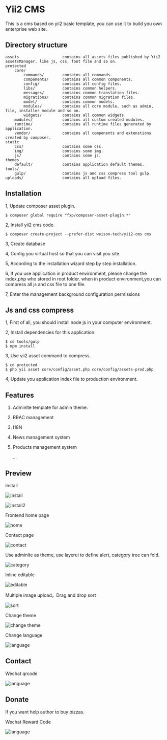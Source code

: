 Yii2 CMS
===================================
This is a cms based on yii2 basic template, you can use it to build you own enterprise web site.



Directory structure
--------

```
assets                   contains all assets files published by Yii2 assetsManager, like js, css, font file and so on.    
protected
    core/
        commands/        contains all commands.
        components/      contains all common components.
        config/          contains all config files.
        libs/            contains common helpers.
        messages/        contains common translation files.
        migrations/      contains common migration files.
        model/           contains common models.
        modules/         contains all core module, such as admin, file, installer module and so on.
        widgets/         contains all common widgets.
    modules/             contains all custom created modules.
    runtime/             contains all runtime files generated by application.
    vendor/              contains all components and extenstions created by composer.
static                        
    css/                 contains some css.
    img/                 contains some img.
    js/                  contains some js.
themes                   
    default/             contains application default themes.
tools/                  
    gulp/                contains js and css compress tool gulp.
uploads/                 contains all upload files.
```

Installation
--------
1, Update composer asset plugin.
```
$ composer global require "fxp/composer-asset-plugin:*"
```
2, Install yii2 cms code.
```
$ composer create-project --prefer-dist weison-tech/yii2-cms cms
```
3, Create database

4, Config you virtual host so that you can visit you site.

5, According to the installation wizard step by step installation.

6, If you use application in product environment, please change the index.php who stored in root folder.
when in product environment,you can compress all js and css file to one file.

7, Enter the management background configuration permissions

Js and css compress
-------
1, First of all, you should install node js in your computer environment.

2, Install dependencies for this application.
```
$ cd tools/gulp
$ npm install
```
3, Use yii2 asset command to compress.
```
$ cd protected
$ php yii asset core/config/asset.php core/config/assets-prod.php
```
4, Update you application index file to production environment.


Features
-------

1. Adminlte template for admin theme. 
2. RBAC management
3. I18N
4. News management system
5. Products management system

    ...


Preview
---------
Install

![install](install.png)

![install2](install2.png)

Frontend home page

![home](home.png)

Contact page

![contact](contact.png)

Use adminlte as theme, use layerui to define alert, category tree can fold.

![category](category.png)

Inline editable

![editable](editable.png)

Multiple image upload，Drag and drop sort

![sort](sort.png)

Change theme

![change theme](theme.png)

Change language

![language](l18n.png)


Contact
--------
Wechat qrcode

![language](contact.jpg)

Donate
--------
If you want help author to buy pizzas.

Wechat Reward Code

![language](reward.jpg)

